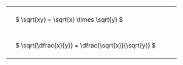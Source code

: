 ---
---

<style type="text/css">
#T_6c822 th.col_heading {
  text-align: left;
  font-size: 1em;
}
#T_6c822 td {
  text-align: left;
  font-size: 1em;
  padding: 1.5em;
}
#T_6c822_row0_col0, #T_6c822_row1_col0 {
  width: 400px;
  white-space: pre-wrap;
}
</style>
<table id="T_6c822">
  <thead>
  </thead>
  <tbody>
    <tr>
      <td id="T_6c822_row0_col0" class="data row0 col0" >$ \sqrt{xy} = \sqrt{x} \times \sqrt{y} $</td>
    </tr>
    <tr>
      <td id="T_6c822_row1_col0" class="data row1 col0" >$ \sqrt{\dfrac{x}{y}} = \dfrac{\sqrt{x}}{\sqrt{y}} $</td>
    </tr>
  </tbody>
</table>
